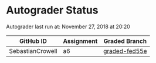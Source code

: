 # Autograder Status
Autograder last run at: November 27, 2018 at 20:20

| GitHub ID | Assignment | Graded Branch |
|-----------|------------|---------------|
| SebastianCrowell | a6 | [graded-fed55e](https://github.com/Fall2018COMP401-001/a6-SebastianCrowell/tree/graded-fed55e) | 
